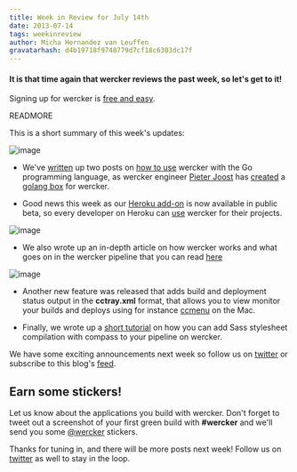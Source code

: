 ```yaml
---
title: Week in Review for July 14th
date: 2013-07-14
tags: weekinreview
author: Micha Hernandez van Leuffen
gravatarhash: d4b19718f9748779d7cf18c6303dc17f
---
```


<h4 class="subheader">
It is that time again that wercker reviews the past week, so let's get to it!
</h4>

Signing up for wercker is [free and easy](https://app.wercker.com/users/new/).

READMORE

This is a short summary of this week's updates:

![image](http://f.cl.ly/items/2x3L2l1R2o1P1c0n3R3c/b91af6a4e95911e2a54722000a9f1597_7.jpg)

* We've [written](http://blog.wercker.com/2013/07/10/Golang-on-wercker.html) up two posts on [how to use](http://blog.wercker.com/2013/07/10/deploying-golang-to-heroku.html) wercker with the Go programming language, as wercker engineer [Pieter Joost](https://app.wercker.com/#pjvds) has [created](https://github.com/pjvds/box-golang) a [golang box](https://app.wercker.com/#project/51dbc9597f20e0561900235d) for wercker.

* Good news this week as our [Heroku add-on](https://addons.heroku.com/wercker) is now available in public beta, so every developer on Heroku can [use](https://devcenter.heroku.com/articles/wercker) wercker for their projects.

![image](http://f.cl.ly/items/2O3V2n3A1n2d3u3S363D/wercker_pipeline.png)

* We also wrote up an in-depth article on how wercker works and what goes on in the wercker pipeline that you can read [here](http://blog.wercker.com/2013/07/12/How-wercker-works.html)

![image](http://blog.wercker.com/images/posts/ccmenu/tray.png)

* Another new feature was released that adds build and deployment status output in the **cctray.xml** format, that allows you to view monitor your builds and deploys using for instance [ccmenu](http://ccmenu.sourceforge.net/) on the Mac.

* Finally, we wrote up a [short tutorial](http://blog.wercker.com/2013/07/12/Compass-and-sass-compilation-on-wercker.html) on how you can add Sass stylesheet compilation with compass to your pipeline on wercker.

We have some exciting announcements next week so follow us on [twitter](http://twitter.com/wercker) or subscribe to this blog's [feed](http://blog.wercker.com/feed.xml).

## Earn some stickers!

Let us know about the applications you build with wercker. Don't forget to tweet out a screenshot of your first green build with **#wercker** and we'll send you some [@wercker](http://twitter.com/wercker) stickers.

Thanks for tuning in, and there will be more posts next week! Follow us on [twitter](http://twitter.com/wercker) as well to stay in the loop.
